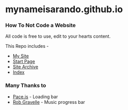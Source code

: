 # mynameisarando.github.io
### How To Not Code a Website

All code is free to use, edit to your hearts content.

This Repo includes -

- [My Site](http://arando.club/)
- [Start Page](http://arando.club/other/start)
- [Site Archive](http://arando.club/other/old)
- [Index](http://arando.club/other/index)

### Many Thanks to

- [Pace.js](https://github.hubspot.com/pace/docs/welcome/) - Loading bar
- [Rob Gravelle](https://codepen.io/blackjacques/pen/LLQKKJ) - Music progress bar